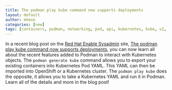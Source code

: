 ```yaml
---
title: The podman play kube command now supports deployments
layout: default
author: mheon
categories: [new]
tags: [containers, podman, networking, pod, api, kubernetes, kube, v2, hpc]
---
```


In a recent blog post on the [Red Hat Enable Sysadmin](https://www.redhat.com/sysadmin/) site, [The podman play kube command now supports deployments](https://www.redhat.com/sysadmin/podman-play-kube), you can now learn all about the recent features added to Podman to interact with Kubernetes objects. The `podman generate kube` command allows you to export your existing containers into Kubernetes Pod YAML. This YAML can then be imported into OpenShift or a Kubernetes cluster. The `podman play kube` does the opposite, it allows you to take a Kubernetes YAML and run it in Podman. Learn all of the details and more in the blog post!
